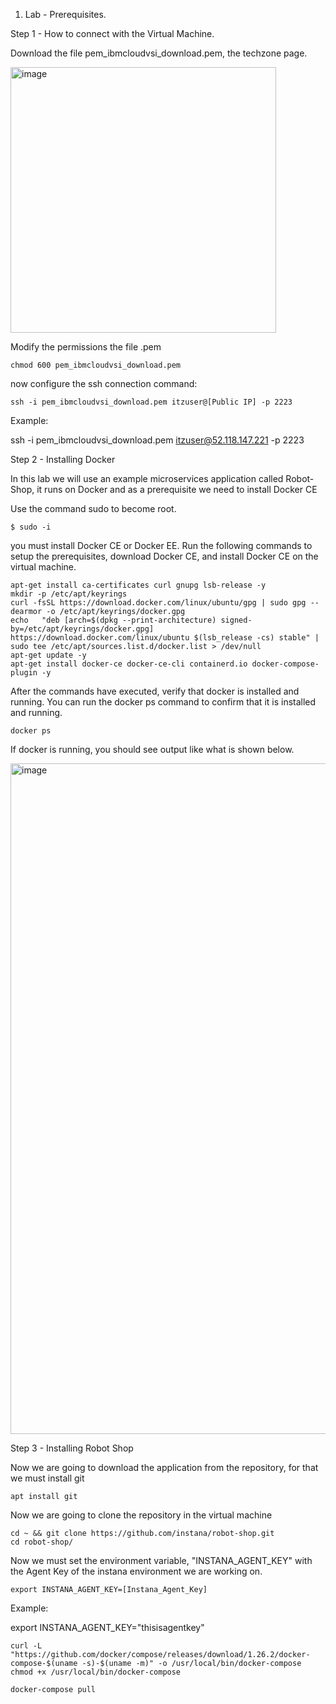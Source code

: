 1.	Lab - Prerequisites.

Step 1 - How to connect with the Virtual Machine.

Download the file pem_ibmcloudvsi_download.pem, the techzone page.

 <img width="425" alt="image" src="https://github.com/pecamacho/InstanaTMP/assets/86245017/2964c7c5-59ee-44e1-8721-8eef6c45df78">

Modify the permissions the file .pem
```
chmod 600 pem_ibmcloudvsi_download.pem
```

now configure the ssh connection command:

```
ssh -i pem_ibmcloudvsi_download.pem itzuser@[Public IP] -p 2223
```

Example:

ssh -i pem_ibmcloudvsi_download.pem itzuser@52.118.147.221 -p 2223

Step 2 - Installing Docker

In this lab we will use an example microservices application called Robot-Shop, it runs on Docker and as a prerequisite we need to install Docker CE

Use the command sudo to become root.
```
$ sudo -i
```
you must install Docker CE or Docker EE. Run the following commands to setup the prerequisites, download Docker CE, and install Docker CE on the virtual machine.
```
apt-get install ca-certificates curl gnupg lsb-release -y
mkdir -p /etc/apt/keyrings
curl -fsSL https://download.docker.com/linux/ubuntu/gpg | sudo gpg --dearmor -o /etc/apt/keyrings/docker.gpg
echo   "deb [arch=$(dpkg --print-architecture) signed-by=/etc/apt/keyrings/docker.gpg] https://download.docker.com/linux/ubuntu $(lsb_release -cs) stable" | sudo tee /etc/apt/sources.list.d/docker.list > /dev/null
apt-get update -y
apt-get install docker-ce docker-ce-cli containerd.io docker-compose-plugin -y
```
After the commands have executed, verify that docker is installed and running. You can run the docker ps command to confirm that it is installed and running.
```
docker ps
```
If docker is running, you should see output like what is shown below.

<img width="1073" alt="image" src="https://github.com/pecamacho/InstanaTMP/assets/86245017/814f56a3-ba35-472a-ad92-dd441c722708">

Step 3 - Installing Robot Shop

Now we are going to download the application from the repository, for that we must install git

```
apt install git
```
Now we are going to clone the repository in the virtual machine
```
cd ~ && git clone https://github.com/instana/robot-shop.git
cd robot-shop/
```
Now we must set the environment variable, "INSTANA_AGENT_KEY" with the Agent Key of the instana environment we are working on.
```
export INSTANA_AGENT_KEY=[Instana_Agent_Key]
```
Example:

export INSTANA_AGENT_KEY="thisisagentkey"
```
curl -L "https://github.com/docker/compose/releases/download/1.26.2/docker-compose-$(uname -s)-$(uname -m)" -o /usr/local/bin/docker-compose
chmod +x /usr/local/bin/docker-compose
```
```
docker-compose pull
```

